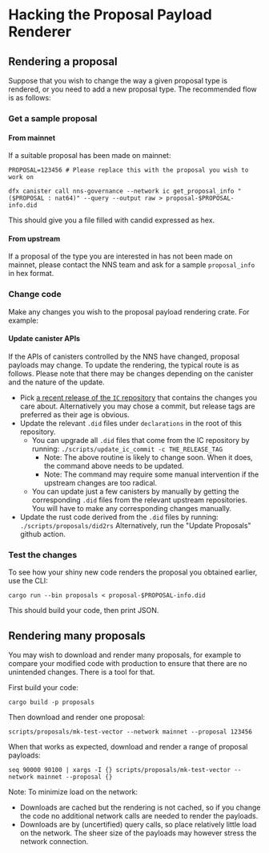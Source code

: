 # Hacking the Proposal Payload Renderer

## Rendering a proposal

Suppose that you wish to change the way a given proposal type is rendered, or you need to add a new proposal type. The recommended flow is as follows:

### Get a sample proposal

#### From mainnet

If a suitable proposal has been made on mainnet:

```
PROPOSAL=123456 # Please replace this with the proposal you wish to work on

dfx canister call nns-governance --network ic get_proposal_info "($PROPOSAL : nat64)" --query --output raw > proposal-$PROPOSAL-info.did
```

This should give you a file filled with candid expressed as hex.

#### From upstream

If a proposal of the type you are interested in has not been made on mainnet, please contact the NNS team and ask for a sample `proposal_info` in hex format.

### Change code

Make any changes you wish to the proposal payload rendering crate. For example:

#### Update canister APIs

If the APIs of canisters controlled by the NNS have changed, proposal payloads may change. To update the rendering, the typical route is as follows. Please note that there may be changes depending on the canister and the nature of the update.

- Pick [a recent release of the `IC` repository](https://github.com/dfinity/ic/tags) that contains the changes you care about. Alternatively you may chose a commit, but release tags are preferred as their age is obvious.
- Update the relevant `.did` files under `declarations` in the root of this repository.
  - You can upgrade all `.did` files that come from the IC repository by running: `./scripts/update_ic_commit -c THE_RELEASE_TAG`
    - Note: The above routine is likely to change soon. When it does, the command above needs to be updated.
    - Note: The command may require some manual intervention if the upstream changes are too radical.
  - You can update just a few canisters by manually by getting the corresponding `.did` files from the relevant upstream repositories. You will have to make any corresponding changes manually.
- Update the rust code derived from the `.did` files by running: `./scripts/proposals/did2rs` Alternatively, run the "Update Proposals" github action.

### Test the changes

To see how your shiny new code renders the proposal you obtained earlier, use the CLI:

```
cargo run --bin proposals < proposal-$PROPOSAL-info.did
```

This should build your code, then print JSON.

## Rendering many proposals

You may wish to download and render many proposals, for example to compare your modified code with production to ensure that there are no unintended changes. There is a tool for that.

First build your code:

```
cargo build -p proposals
```

Then download and render one proposal:

```
scripts/proposals/mk-test-vector --network mainnet --proposal 123456
```

When that works as expected, download and render a range of proposal payloads:

```
seq 90000 90100 | xargs -I {} scripts/proposals/mk-test-vector --network mainnet --proposal {}
```

Note: To minimize load on the network:

- Downloads are cached but the rendering is not cached, so if you change the code no additional network calls are needed to render the payloads.
- Downloads are by (uncertified) query calls, so place relatively little load on the network. The sheer size of the payloads may however stress the network connection.
